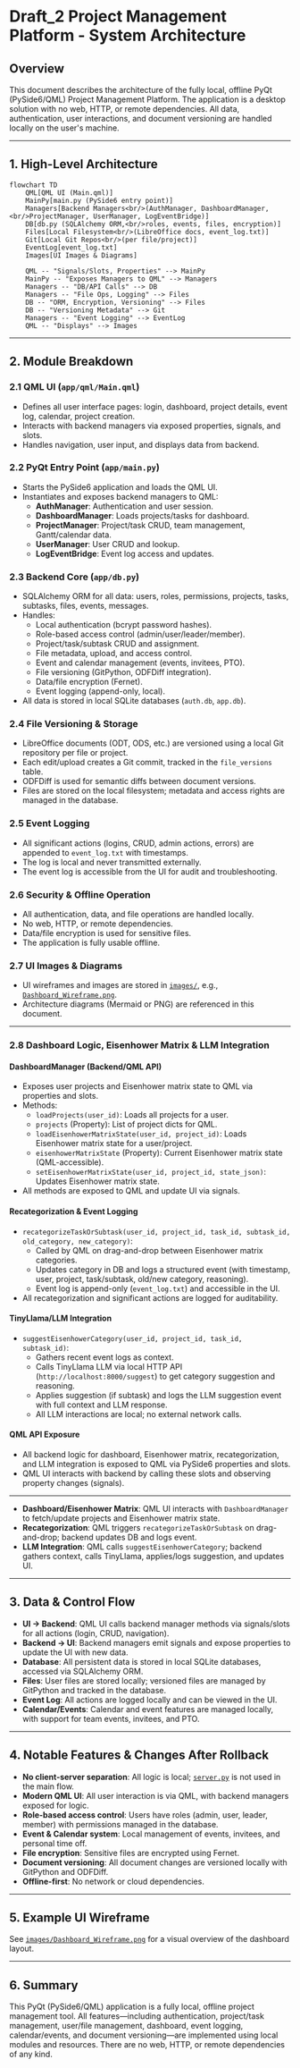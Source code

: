 # Draft_2 Project Management Platform - System Architecture

## Overview

This document describes the architecture of the fully local, offline PyQt (PySide6/QML) Project Management Platform. The application is a desktop solution with no web, HTTP, or remote dependencies. All data, authentication, user interactions, and document versioning are handled locally on the user's machine.

---

## 1. High-Level Architecture

```mermaid
flowchart TD
    QML[QML UI (Main.qml)]
    MainPy[main.py (PySide6 entry point)]
    Managers[Backend Managers<br/>(AuthManager, DashboardManager,<br/>ProjectManager, UserManager, LogEventBridge)]
    DB[db.py (SQLAlchemy ORM,<br/>roles, events, files, encryption)]
    Files[Local Filesystem<br/>(LibreOffice docs, event_log.txt)]
    Git[Local Git Repos<br/>(per file/project)]
    EventLog[event_log.txt]
    Images[UI Images & Diagrams]

    QML -- "Signals/Slots, Properties" --> MainPy
    MainPy -- "Exposes Managers to QML" --> Managers
    Managers -- "DB/API Calls" --> DB
    Managers -- "File Ops, Logging" --> Files
    DB -- "ORM, Encryption, Versioning" --> Files
    DB -- "Versioning Metadata" --> Git
    Managers -- "Event Logging" --> EventLog
    QML -- "Displays" --> Images
```

---

## 2. Module Breakdown

### 2.1 QML UI (`app/qml/Main.qml`)
- Defines all user interface pages: login, dashboard, project details, event log, calendar, project creation.
- Interacts with backend managers via exposed properties, signals, and slots.
- Handles navigation, user input, and displays data from backend.

### 2.2 PyQt Entry Point (`app/main.py`)
- Starts the PySide6 application and loads the QML UI.
- Instantiates and exposes backend managers to QML:
  - **AuthManager**: Authentication and user session.
  - **DashboardManager**: Loads projects/tasks for dashboard.
  - **ProjectManager**: Project/task CRUD, team management, Gantt/calendar data.
  - **UserManager**: User CRUD and lookup.
  - **LogEventBridge**: Event log access and updates.

### 2.3 Backend Core (`app/db.py`)
- SQLAlchemy ORM for all data: users, roles, permissions, projects, tasks, subtasks, files, events, messages.
- Handles:
  - Local authentication (bcrypt password hashes).
  - Role-based access control (admin/user/leader/member).
  - Project/task/subtask CRUD and assignment.
  - File metadata, upload, and access control.
  - Event and calendar management (events, invitees, PTO).
  - File versioning (GitPython, ODFDiff integration).
  - Data/file encryption (Fernet).
  - Event logging (append-only, local).
- All data is stored in local SQLite databases (`auth.db`, `app.db`).

### 2.4 File Versioning & Storage
- LibreOffice documents (ODT, ODS, etc.) are versioned using a local Git repository per file or project.
- Each edit/upload creates a Git commit, tracked in the `file_versions` table.
- ODFDiff is used for semantic diffs between document versions.
- Files are stored on the local filesystem; metadata and access rights are managed in the database.

### 2.5 Event Logging
- All significant actions (logins, CRUD, admin actions, errors) are appended to `event_log.txt` with timestamps.
- The log is local and never transmitted externally.
- The event log is accessible from the UI for audit and troubleshooting.

### 2.6 Security & Offline Operation
- All authentication, data, and file operations are handled locally.
- No web, HTTP, or remote dependencies.
- Data/file encryption is used for sensitive files.
- The application is fully usable offline.

### 2.7 UI Images & Diagrams
- UI wireframes and images are stored in [`images/`](images/), e.g., [`Dashboard_Wireframe.png`](images/Dashboard_Wireframe.png).
- Architecture diagrams (Mermaid or PNG) are referenced in this document.

---

### 2.8 Dashboard Logic, Eisenhower Matrix & LLM Integration

#### DashboardManager (Backend/QML API)
- Exposes user projects and Eisenhower matrix state to QML via properties and slots.
- Methods:
  - `loadProjects(user_id)`: Loads all projects for a user.
  - `projects` (Property): List of project dicts for QML.
  - `loadEisenhowerMatrixState(user_id, project_id)`: Loads Eisenhower matrix state for a user/project.
  - `eisenhowerMatrixState` (Property): Current Eisenhower matrix state (QML-accessible).
  - `setEisenhowerMatrixState(user_id, project_id, state_json)`: Updates Eisenhower matrix state.
- All methods are exposed to QML and update UI via signals.

#### Recategorization & Event Logging
- `recategorizeTaskOrSubtask(user_id, project_id, task_id, subtask_id, old_category, new_category)`:
  - Called by QML on drag-and-drop between Eisenhower matrix categories.
  - Updates category in DB and logs a structured event (with timestamp, user, project, task/subtask, old/new category, reasoning).
  - Event log is append-only (`event_log.txt`) and accessible in the UI.
- All recategorization and significant actions are logged for auditability.

#### TinyLlama/LLM Integration
- `suggestEisenhowerCategory(user_id, project_id, task_id, subtask_id)`:
  - Gathers recent event logs as context.
  - Calls TinyLlama LLM via local HTTP API (`http://localhost:8000/suggest`) to get category suggestion and reasoning.
  - Applies suggestion (if subtask) and logs the LLM suggestion event with full context and LLM response.
  - All LLM interactions are local; no external network calls.

#### QML API Exposure
- All backend logic for dashboard, Eisenhower matrix, recategorization, and LLM integration is exposed to QML via PySide6 properties and slots.
- QML UI interacts with backend by calling these slots and observing property changes (signals).

---
- **Dashboard/Eisenhower Matrix**: QML UI interacts with `DashboardManager` to fetch/update projects and Eisenhower matrix state.
- **Recategorization**: QML triggers `recategorizeTaskOrSubtask` on drag-and-drop; backend updates DB and logs event.
- **LLM Integration**: QML calls `suggestEisenhowerCategory`; backend gathers context, calls TinyLlama, applies/logs suggestion, and updates UI.
---

## 3. Data & Control Flow

- **UI → Backend**: QML UI calls backend manager methods via signals/slots for all actions (login, CRUD, navigation).
- **Backend → UI**: Backend managers emit signals and expose properties to update the UI with new data.
- **Database**: All persistent data is stored in local SQLite databases, accessed via SQLAlchemy ORM.
- **Files**: User files are stored locally; versioned files are managed by GitPython and tracked in the database.
- **Event Log**: All actions are logged locally and can be viewed in the UI.
- **Calendar/Events**: Calendar and event features are managed locally, with support for team events, invitees, and PTO.

---

## 4. Notable Features & Changes After Rollback

- **No client-server separation**: All logic is local; [`server.py`](app/server.py) is not used in the main flow.
- **Modern QML UI**: All user interaction is via QML, with backend managers exposed for logic.
- **Role-based access control**: Users have roles (admin, user, leader, member) with permissions managed in the database.
- **Event & Calendar system**: Local management of events, invitees, and personal time off.
- **File encryption**: Sensitive files are encrypted using Fernet.
- **Document versioning**: All document changes are versioned locally with GitPython and ODFDiff.
- **Offline-first**: No network or cloud dependencies.

---

## 5. Example UI Wireframe

See [`images/Dashboard_Wireframe.png`](images/Dashboard_Wireframe.png) for a visual overview of the dashboard layout.

---

## 6. Summary

This PyQt (PySide6/QML) application is a fully local, offline project management tool. All features—including authentication, project/task management, user/file management, dashboard, event logging, calendar/events, and document versioning—are implemented using local modules and resources. There are no web, HTTP, or remote dependencies of any kind.
